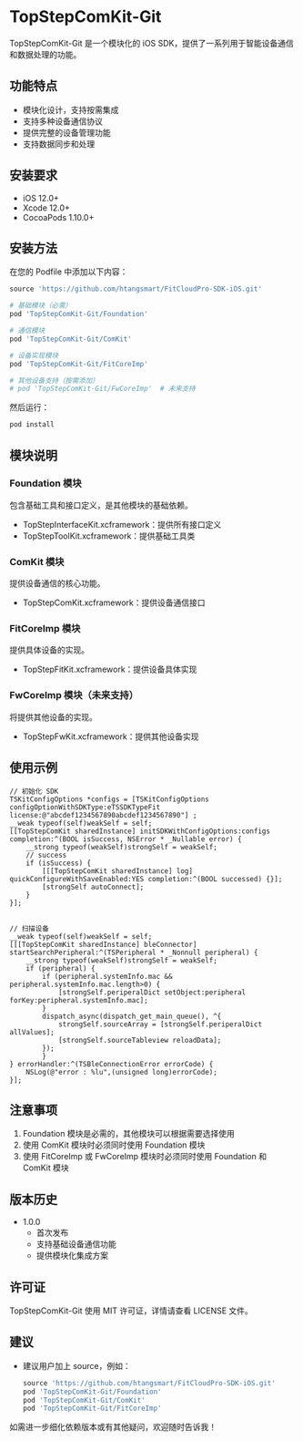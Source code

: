 # TopStepComKit-Git

TopStepComKit-Git 是一个模块化的 iOS SDK，提供了一系列用于智能设备通信和数据处理的功能。

## 功能特点

- 模块化设计，支持按需集成
- 支持多种设备通信协议
- 提供完整的设备管理功能
- 支持数据同步和处理

## 安装要求

- iOS 12.0+
- Xcode 12.0+
- CocoaPods 1.10.0+

## 安装方法

在您的 Podfile 中添加以下内容：

```ruby
source 'https://github.com/htangsmart/FitCloudPro-SDK-iOS.git'

# 基础模块（必需）
pod 'TopStepComKit-Git/Foundation'

# 通信模块
pod 'TopStepComKit-Git/ComKit'

# 设备实现模块
pod 'TopStepComKit-Git/FitCoreImp'

# 其他设备支持（按需添加）
# pod 'TopStepComKit-Git/FwCoreImp'  # 未来支持
```

然后运行：
```bash
pod install
```

## 模块说明

### Foundation 模块
包含基础工具和接口定义，是其他模块的基础依赖。
- TopStepInterfaceKit.xcframework：提供所有接口定义
- TopStepToolKit.xcframework：提供基础工具类

### ComKit 模块
提供设备通信的核心功能。
- TopStepComKit.xcframework：提供设备通信接口

### FitCoreImp 模块
提供具体设备的实现。
- TopStepFitKit.xcframework：提供设备具体实现

### FwCoreImp 模块（未来支持）
将提供其他设备的实现。
- TopStepFwKit.xcframework：提供其他设备实现

## 使用示例

```objc
// 初始化 SDK
TSKitConfigOptions *configs = [TSKitConfigOptions configOptionWithSDKType:eTSSDKTypeFit license:@"abcdef1234567890abcdef1234567890"] ;
__weak typeof(self)weakSelf = self;
[[TopStepComKit sharedInstance] initSDKWithConfigOptions:configs completion:^(BOOL isSuccess, NSError * _Nullable error) {
    __strong typeof(weakSelf)strongSelf = weakSelf;
    // success
    if (isSuccess) {
        [[[TopStepComKit sharedInstance] log] quickConfigureWithSaveEnabled:YES completion:^(BOOL successed) {}];
        [strongSelf autoConnect];
    }
}];


// 扫描设备
__weak typeof(self)weakSelf = self;
[[[TopStepComKit sharedInstance] bleConnector] startSearchPeripheral:^(TSPeripheral * _Nonnull peripheral) {
    __strong typeof(weakSelf)strongSelf = weakSelf;
    if (peripheral) {
        if (peripheral.systemInfo.mac && peripheral.systemInfo.mac.length>0) {
            [strongSelf.periperalDict setObject:peripheral forKey:peripheral.systemInfo.mac];
        }
        dispatch_async(dispatch_get_main_queue(), ^{
            strongSelf.sourceArray = [strongSelf.periperalDict allValues];
            [strongSelf.sourceTableview reloadData];
        });
        }
} errorHandler:^(TSBleConnectionError errorCode) {
    NSLog(@"error : %lu",(unsigned long)errorCode);
}];

```

## 注意事项

1. Foundation 模块是必需的，其他模块可以根据需要选择使用
2. 使用 ComKit 模块时必须同时使用 Foundation 模块
3. 使用 FitCoreImp 或 FwCoreImp 模块时必须同时使用 Foundation 和 ComKit 模块

## 版本历史

- 1.0.0
  - 首次发布
  - 支持基础设备通信功能
  - 提供模块化集成方案

## 许可证

TopStepComKit-Git 使用 MIT 许可证，详情请查看 LICENSE 文件。

## 建议

- 建议用户加上 source，例如：

  ```ruby
  source 'https://github.com/htangsmart/FitCloudPro-SDK-iOS.git'
  pod 'TopStepComKit-Git/Foundation'
  pod 'TopStepComKit-Git/ComKit'
  pod 'TopStepComKit-Git/FitCoreImp'
  ```

如需进一步细化依赖版本或有其他疑问，欢迎随时告诉我！
